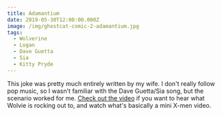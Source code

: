 ```yaml
---
title: Adamantium
date: 2019-05-30T12:00:00.000Z
image: /img/ghostcat-comic-2-adamantium.jpg
tags:
  - Wolverine
  - Logan
  - Dave Guetta
  - Sia
  - Kitty Pryde
---
```


This joke was pretty much entirely written by my wife. I don't really follow pop music, so I wasn't familiar with the Dave Guetta/Sia song, but the scenario worked for me. [Check out the video](https://youtube.com/watch?v=JRfuAukYTKg) if you want to hear what Wolvie is rocking out to, and watch what's basically a mini X-men video.
